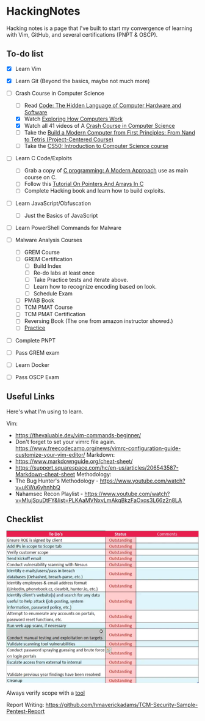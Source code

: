 # HackingNotes
Hacking notes is a page that I've built to start my convergence of learning with Vim, GitHub, and several certifications (PNPT & OSCP).

## To-do list
- [x] Learn Vim  
- [x] Learn Git (Beyond the basics, maybe not much more)  
- [ ] Crash Course in Computer Science
    - [ ] Read [Code: The Hidden Language of Computer Hardware and Software](http://charlespetzold.com/code)
    - [x] Watch [Exploring How Computers Work](https://youtu.be/QZwneRb-zqA)
    - [X] Watch all 41 videos of A [Crash Course in Computer Science](https://www.youtube.com/playlist?list=PL8dPuuaLjXtNlUrzyH5r6jN9ulIgZBpdo)
    - [ ] Take the [Build a Modern Computer from First Principles: From Nand to Tetris (Project-Centered Course)](https://www.coursera.org/learn/build-a-computer)
    - [ ] Take the [CS50: Introduction to Computer Science course](https://online-learning.harvard.edu/course/cs50-introduction-computer-science)
- [ ] Learn C Code/Exploits
    - [ ] Grab a copy of [C programming: A Modern Approach](http://knking.com/books/c2/index.html) use as main course on C.
    - [ ] Follow this [Tutorial On Pointers And Arrays In C](https://github.com/jflaherty/ptrtut13)
    - [ ] Complete Hacking book and learn how to build exploits.
- [ ] Learn JavaScript/Obfuscation
    - [ ] Just the Basics of JavaScript
- [ ] Learn PowerShell Commands for Malware
- [ ] Malware Analysis Courses
    - [ ] GREM Course
    - [ ] GREM Certification
        - [ ] Build Index
        - [ ] Re-do labs at least once
        - [ ] Take Practice tests and iterate above.
        - [ ] Learn how to recognize encoding based on look.
        - [ ] Schedule Exam
    - [ ] PMAB Book
    - [ ] TCM PMAT Course
    - [ ] TCM PMAT Certification
    - [ ] Reversing Book (The one from amazon instructor showed.)
    - [ ] [Practice](Malware_Analysis/FOR610_Notes.md#practice-sources-for-more-malware-samples)

- [ ] Complete PNPT

- [ ] Pass GREM exam
- [ ] Learn Docker
- [ ] Pass OSCP Exam

## Useful Links
Here's what I'm using to learn.

Vim: 
- https://thevaluable.dev/vim-commands-beginner/  
- Don't forget to set your vimrc file again. https://www.freecodecamp.org/news/vimrc-configuration-guide-customize-your-vim-editor/
Markdown: 
- https://www.markdownguide.org/cheat-sheet/  
-  https://support.squarespace.com/hc/en-us/articles/206543587-Markdown-cheat-sheet
Methodology:
- The Bug Hunter's Methodology - https://www.youtube.com/watch?v=uKWu6yhnhbQ
- Nahamsec Recon Playlist - https://www.youtube.com/watch?v=MIujSpuDtFY&list=PLKAaMVNxvLmAkqBkzFaOxqs3L66z2n8LA


## Checklist

![](PNPT_Notes/images/checklists.png)

Always verify scope with a [tool](https://bgp.he.net)

Report Writing: https://github.com/hmaverickadams/TCM-Security-Sample-Pentest-Report